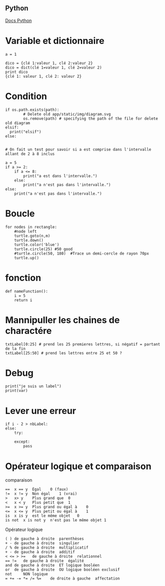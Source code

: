 ## Python

[Docs Python](https://docs.python.org/fr/3/)

Variable et dictionnaire
===========


    a = 1

    dico = {clé 1:valeur 1, clé 2:valeur 2}
    dico = dict(clé 1=valeur 1, clé 2=valeur 2)
    print dico
    {clé 1: valeur 1, clé 2: valeur 2}

Condition
===========


    if os.path.exists(path):
            # Delete old app/static/img/diagram.svg
            os.remove(path) # specifying the path of the file for delete old diagram
    elsif:
      print("elsif")
    else:


    # On fait un test pour savoir si a est comprise dans l'intervalle allant de 2 à 8 inclus

    a = 5
    if a >= 2:
        if a <= 8:
            print("a est dans l'intervalle.")
        else:
            print("a n'est pas dans l'intervalle.")
    else:
        print("a n'est pas dans l'intervalle.")

Boucle
===========


    for nodes in rectangle:
        #node left
        turtle.goto(n,m)
        turtle.down()
        turtle.color('blue')
        turtle.circle(25) #50 good
        #turtle.circle(50, 180)  #Trace un demi-cercle de rayon 70px
        turtle.up()

fonction
===========


    def nameFunction():
        i = 5
        return i

Mannipuller les chaines de charactére
===========


    txtLabel[0:25] # prend les 25 premieres lettres, si négatif = partant de la fin
    txtLabel[25:50] # prend les lettres entre 25 et 50 ?

Debug
===========


    print("je suis un label")
    print(var)

Lever une erreur
===========


    if i - 2 > nbLabel:
    else:
        try:

        except:
            pass


Opérateur logique et comparaison
===========
comparaison


    ==	x == y	Égal	0 (faux)
    !=	x != y	Non égal	1 (vrai)
    >	x> y	Plus grand que	0
    <	x < y	Plus petit que	1
    >=	x >= y	Plus grand ou égal à	0
    <=	x <= y	Plus petit ou égal à	1
    is	x is y	est le même objet	0
    is not	x is not y	n'est pas le même objet	1

Opérateur logique


    ( )	de gauche à droite	parenthèses
    + -	de gauche à droite	singulier
    / %	de gauche à droite	multiplicatif
    + -	de gauche à droite	additif
    < <= > >=	de gauche à droite	relationnel
    == !=	de gauche à droite	égalité
    and	de gauche à droite	ET logique booléen
    or	de gauche à droite	OU logique booléen exclusif
    not		NON logique
    = += -= *= /= %=	de droite à gauche	affectation
